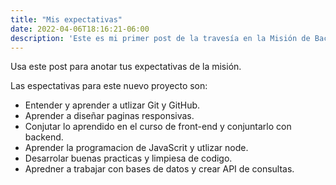 ```yaml
---
title: "Mis expectativas"
date: 2022-04-06T18:16:21-06:00
description: 'Este es mi primer post de la travesía en la Misión de Backend con Node JS de Launch X.'
---
```


Usa este post para anotar tus expectativas de la misión.

Las espectativas para este nuevo proyecto son:

+ Entender y aprender a utlizar Git y GitHub.
+ Aprender a diseñar paginas responsivas. 
+ Conjutar lo aprendido en el curso de front-end y conjuntarlo con backend.
+ Aprender la programacion de JavaScrit y utlizar node.
+ Desarrolar buenas practicas y limpiesa de codigo. 
+ Apredner a trabajar con bases de datos y crear API de consultas. 

